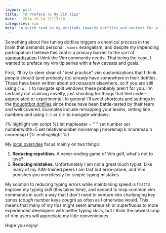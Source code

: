 ```yaml
---
layout: post
title:  "A Preface To My Vim Tips"
date:   2014-10-24 12:13:26
categories: vim
meta: "A quick read on my attitude towards dotfiles and context for a forthcoming series of posts about how I optimize mine."
---
```

Something about fine tuning dotfiles triggers a chemical process in the
brain that demands personal `.vimrc` evangelism, and despite my impending
participation I believe this zeal is a primary barrier to
the sort of [standardization][approachable] I think the Vim community needs.
That being the case, I wanted to preface my vim tip series with a few caveats
and goals.

First, I'll try to steer clear of "best practice" vim customizations that I think
people should (and probably do) already have somewhere in their dotfiles. These
have been written about *ad nauseam* elsewhere, so if you are still using
`C-w, l` to navigate split windows these probably aren't for you. I'm certainly
not claiming novelty, just shooting for things that feel under-appreciated or
experimental. In general
I'll avoid shortcuts and settings in the [thoughtbot dotfiles][thoughtbot] since
those have been battle-tested by their team and well covered. Examples
include remapping your leader, setting line numbers and using `C-l` or `C-h` to
navigate windows:

{% highlight vim script %}
let mapleader = " "
set number
set numberwidth=5
set relativenumber
nnoremap <C-j> <C-w>j
nnoremap <C-k> <C-w>k
nnoremap <C-h> <C-w>h
nnoremap <C-l> <C-w>l
{% endhighlight %}

My [local overrides][overrides] focus mainly on two things:

1. <b>Reducing repetition.</b> A never-ending game of Vim golf, what's not to
   love?
2. <b>Reducing mistakes.</b> Unfortunately I am *not* a great touch typist. Like
   many of my AIM-trained peers I am fast but error-prone, and Vim punishes you
   mercilessly for simple typing mistakes.

My solution to reducing typing errors while maintaining speed is first to
improve my typing skill (this takes time), and second to map common vim
commands in such a way that I don't need to venture into challenging key zones
(*cough* number keys *cough*) as often as I otherwise would. This means that
many of my tips might seem amateurish or superfluous to more experienced
developers with better typing skills, but I think the newest crop of Vim users
will appreciate my little conveniences.

Hope you enjoy!

[approachable]:   http://blog.paulrugelhiatt.com/vim/2014/10/21/lets-make-vim-approachable.html
[thoughtbot]:     https://github.com/thoughtbot/dotfiles
[overrides]:      https://github.com/hiattp/dotfiles
